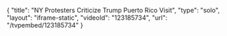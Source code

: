 {
    "title": "NY Protesters Criticize Trump Puerto Rico Visit",
    "type": "solo",
    "layout": "iframe-static",
    "videoId": "123185734",
    "url": "\/tvpembed\/123185734"
}